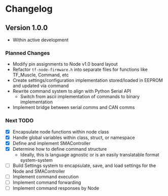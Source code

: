 # Changelog


## Version 1.0.0
- Within active development

### Planned Changes
- Modify pin assignments to Node v1.0 board layout
- Refactor `tf-node-firmware.h` into separate files for functions like TF_Muscle, Command, etc
- Create settings/configuration implementation stored/loaded in EEPROM and updated via command
- Rewrite command system to align with Python Serial API
   - Switch from ascii implementation of commands to binary implementation
- Implement bridge between serial comms and CAN comms


### Next TODO
- [x] Encapsulate node functions within node class
- [x] Handle global variables within class, struct, or namespace
- [x] Define and implement SMAController
- [x] Determine how to define command structure
   - Ideally, this is language agnostic or is an easily translatable format system-system
- [ ] Build Settings system to encapsulate, save, and load settings for the Node and SMAController
- [ ] Implement command execution
- [ ] Implement command forwarding
- [ ] Implement command responses by Node
